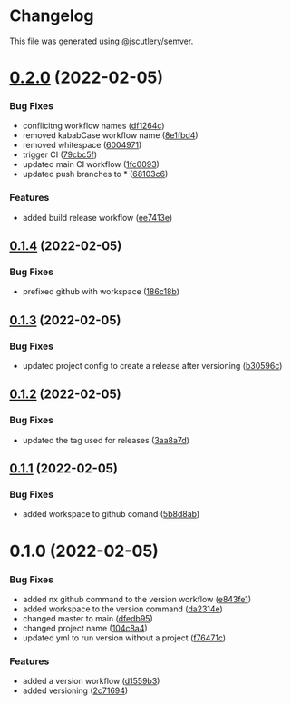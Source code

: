 # Changelog

This file was generated using [@jscutlery/semver](https://github.com/jscutlery/semver).

# [0.2.0](https://github.com/FinnDore/topic-inspector/compare/v0.1.4...v0.2.0) (2022-02-05)


### Bug Fixes

* conflicitng workflow names ([df1264c](https://github.com/FinnDore/topic-inspector/commit/df1264c15b7a0fdcf05bbc1d795cfc4072483043))
* removed kababCase workflow name ([8e1fbd4](https://github.com/FinnDore/topic-inspector/commit/8e1fbd4d4b6b5887858db49188ea7269a1b65c6d))
* removed whitespace ([6004971](https://github.com/FinnDore/topic-inspector/commit/60049712f9add35a2f41972f39cbe02a105e858d))
* trigger CI ([79cbc5f](https://github.com/FinnDore/topic-inspector/commit/79cbc5ffc993ced63423bd850704d90b1a11519c))
* updated main CI workflow ([1fc0093](https://github.com/FinnDore/topic-inspector/commit/1fc0093d3ecde190a80a7ba4a89763a2845fe1a4))
* updated push branches to * ([68103c6](https://github.com/FinnDore/topic-inspector/commit/68103c6664266f5f4254ef96eccac7165d373f70))


### Features

* added build release workflow ([ee7413e](https://github.com/FinnDore/topic-inspector/commit/ee7413eda4663edf42945d231b99808a83951cf5))



## [0.1.4](https://github.com/FinnDore/topic-inspector/compare/v0.1.3...v0.1.4) (2022-02-05)


### Bug Fixes

* prefixed github with workspace ([186c18b](https://github.com/FinnDore/topic-inspector/commit/186c18b67ebb70f878a7fdf1008bd747d51c23e2))



## [0.1.3](https://github.com/FinnDore/topic-inspector/compare/v0.1.2...v0.1.3) (2022-02-05)


### Bug Fixes

* updated project config to create a release after versioning ([b30596c](https://github.com/FinnDore/topic-inspector/commit/b30596c9b7a921255b852222e37bcc0742ffd128))



## [0.1.2](https://github.com/FinnDore/topic-inspector/compare/v0.1.1...v0.1.2) (2022-02-05)


### Bug Fixes

* updated the tag used for releases ([3aa8a7d](https://github.com/FinnDore/topic-inspector/commit/3aa8a7dacbe057ee236e36de0b17838a631f301e))



## [0.1.1](https://github.com/FinnDore/topic-inspector/compare/v0.1.0...v0.1.1) (2022-02-05)


### Bug Fixes

* added workspace to github comand ([5b8d8ab](https://github.com/FinnDore/topic-inspector/commit/5b8d8abe4d2a30697fac7349bcbddd1e4cedb613))



# 0.1.0 (2022-02-05)


### Bug Fixes

* added nx github command to the version workflow ([e843fe1](https://github.com/FinnDore/topic-inspector/commit/e843fe1bc641e1ab866aad6efaa142e83efa4bd2))
* added workspace to the version command ([da2314e](https://github.com/FinnDore/topic-inspector/commit/da2314e77d3798971d0abb98447d81c6fdfb7b81))
* changed master to main ([dfedb95](https://github.com/FinnDore/topic-inspector/commit/dfedb951ba9b16509455d4df873ee2d666325cd3))
* changed project name ([104c8a4](https://github.com/FinnDore/topic-inspector/commit/104c8a45e17f6c5218e0e68c0c51f423fb6a4351))
* updated yml to run version without a project ([f76471c](https://github.com/FinnDore/topic-inspector/commit/f76471cd448139f1708e8fdb99d549062c4e0bb0))


### Features

* added a version workflow ([d1559b3](https://github.com/FinnDore/topic-inspector/commit/d1559b38da779c054234a2b8f57df1438ed09189))
* added versioning ([2c71694](https://github.com/FinnDore/topic-inspector/commit/2c7169497be529a42a913536fc37ed3be6d4c2fb))
